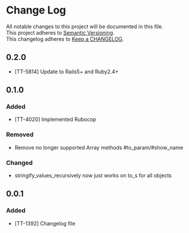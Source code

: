 # Change Log
All notable changes to this project will be documented in this file.  
This project adheres to [Semantic Versioning](http://semver.org/).  
This changelog adheres to [Keep a CHANGELOG](http://keepachangelog.com/).  

## 0.2.0

- [TT-5814] Update to Rails5+ and Ruby2.4+

## 0.1.0

### Added
- [TT-4020] Implemented Rubocop

### Removed
- Remove no longer supported Array methods #to_param/#show_name

### Changed
- stringify_values_recursively now just works on to_s for all objects

## 0.0.1

### Added
- [TT-1392] Changelog file
